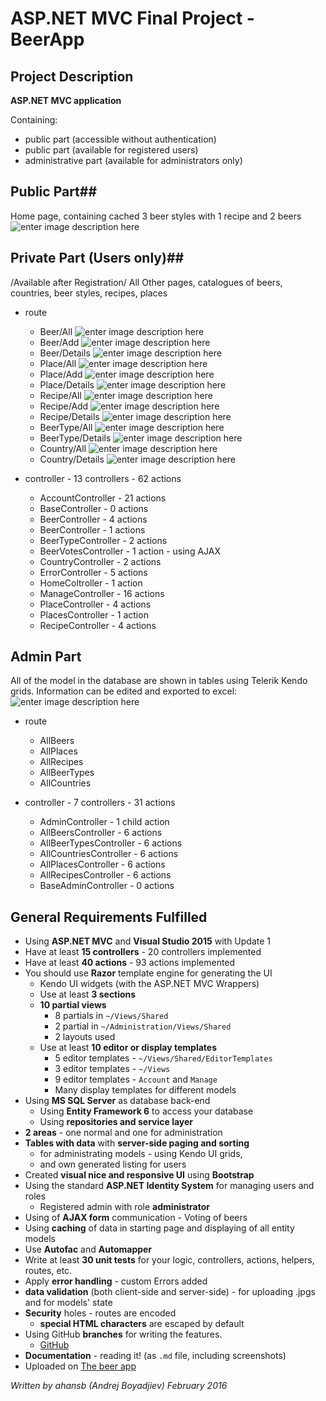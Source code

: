 ASP.NET MVC Final Project - BeerApp 
=======

Project Description
-------------------
**ASP.NET MVC application**

Containing:
 - public part (accessible without authentication)
 - public part (available for registered users)
 - administrative part (available for administrators only)

## Public Part##

Home page, containing cached 3 beer styles with 1 recipe and 2 beers
![enter image description here](http://s28.postimg.org/paea743hp/home.jpg)

## Private Part (Users only)##
/Available after Registration/
All Other pages, catalogues of beers, countries, beer styles, recipes, places

- route 
	- Beer/All
![enter image description here](http://s28.postimg.org/3y6s9fjjh/beers_all.jpg)
	- Beer/Add
![enter image description here](http://s28.postimg.org/6qzztgjvx/beer_add.jpg)
	- Beer/Details
![enter image description here](http://s28.postimg.org/plvqjvjxp/beer_details.jpg)
	- Place/All
![enter image description here](http://s8.postimg.org/51z4mi0ol/place_all.jpg)
	- Place/Add
![enter image description here](http://s8.postimg.org/wbai101rp/place_add.jpg)
	- Place/Details
![enter image description here](http://s30.postimg.org/cb4o4axbl/place_Det.jpg)
	- Recipe/All
![enter image description here](http://s8.postimg.org/yekx8o1kl/place_details.jpg)
	- Recipe/Add
![enter image description here](http://s30.postimg.org/n85zt2k35/add_recipe.jpg)
	- Recipe/Details
![enter image description here](http://s30.postimg.org/obq4514q9/recipe_Details.jpg)
	- BeerType/All
![enter image description here](http://s7.postimg.org/oil6d9zsb/beer_Type_al.jpg)
	- BeerType/Details
![enter image description here](http://s7.postimg.org/d8sgibuqz/beer_Type_det.jpg)
	- Country/All
![enter image description here](http://s12.postimg.org/4ryqrnsjh/cpountry_details.jpg)
	- Country/Details
![enter image description here](http://s7.postimg.org/4choee44r/coutry_details.jpg)

- controller - 13 controllers - 62 actions
	- AccountController - 21 actions
	- BaseController - 0 actions
	- BeerController - 4 actions
	- BeerController - 1 actions
	- BeerTypeController - 2 actions
	- BeerVotesController - 1 action - using AJAX
	- CountryController - 2 actions
	- ErrorController - 5 actions
	- HomeColtroller - 1 action
	- ManageController - 16 actions
	- PlaceController - 4 actions
	- PlacesController - 1 action
	- RecipeController - 4 actions
	
## Admin Part ##

All of the model in the database are shown in tables using Telerik Kendo grids. Information can be edited and exported to excel:
![enter image description here](http://s28.postimg.org/uycb99qy5/ADMIN.jpg)

- route 
	- AllBeers
	- AllPlaces
	- AllRecipes
	- AllBeerTypes
	- AllCountries
		
- controller - 7 controllers - 31 actions
	- AdminController - 1 child action
	- AllBeersController - 6 actions
	- AllBeerTypesController - 6 actions
	- AllCountriesController - 6 actions
	- AllPlacesController - 6 actions
	- AllRecipesController - 6 actions
	- BaseAdminController - 0 actions

General Requirements Fulfilled
--------------------
* Using **ASP.NET MVC** and **Visual Studio 2015** with Update 1
* Have at least **15 controllers** - 20 controllers implemented
* Have at least **40 actions** - 93 actions implemented
* You should use **Razor** template engine for generating the UI 
	* Kendo UI widgets (with the ASP.NET MVC Wrappers)
	* Use at least **3 sections** 
	*  **10 partial views**
		* 8 partials in `~/Views/Shared`
		* 2 partial in `~/Administration/Views/Shared`
		* 2 layouts used
	* Use at least **10 editor or display templates**
		* 5 editor templates - `~/Views/Shared/EditorTemplates`
		* 3 editor templates -  `~/Views`
		* 9 editor templates - `Account` and `Manage`
		* Many display templates for different models
* Using **MS SQL Server** as database back-end
	* Using **Entity Framework 6** to access your database
	* Using **repositories and service layer** 
* **2 areas** - one normal and one for administration
*  **Tables with data** with **server-side paging and sorting** 
	* for administrating models - using Kendo UI grids, 
	* and own generated listing for users
* Created **visual nice and responsive UI**  using **Bootstrap**
* Using the standard **ASP.NET Identity System** for managing users and roles
	* Registered admin with role **administrator**
* Using of **AJAX form** communication - Voting of beers
* Using **caching** of data in starting page and displaying of all entity models
* Use **Autofac** and **Automapper**
* Write at least **30 unit tests** for your logic, controllers, actions, helpers, routes, etc.
* Apply **error handling** - custom Errors added
*  **data validation** (both client-side and server-side) - for uploading .jpgs and for models' state
* **Security** holes - routes are encoded 
	* **special HTML characters** are escaped by default
* Using GitHub **branches** for writing the features.
	* [GitHub](https://github.com/ahansb/BeerApp)
* **Documentation** - reading it! (as `.md` file, including screenshots)
*  Uploaded on [The beer app](http://ahansbbeerapp.azurewebsites.net/)

*Written by ahansb (Andrej Boyadjiev) February 2016*